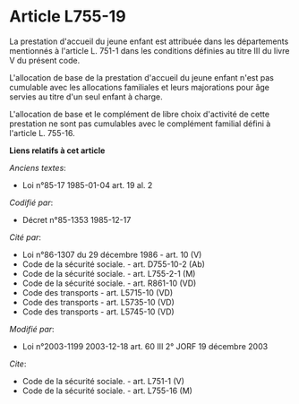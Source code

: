 # Article L755-19

La prestation d'accueil du jeune enfant est attribuée dans les départements mentionnés à l'article L. 751-1 dans les
conditions définies au titre III du livre V du présent code.

L'allocation de base de la prestation d'accueil du jeune enfant n'est pas cumulable avec les allocations familiales et leurs
majorations pour âge servies au titre d'un seul enfant à charge.

L'allocation de base et le complément de libre choix d'activité de cette prestation ne sont pas cumulables avec le complément
familial défini à l'article L. 755-16.

**Liens relatifs à cet article**

_Anciens textes_:

  - Loi n°85-17 1985-01-04 art. 19 al. 2

_Codifié par_:

  - Décret n°85-1353 1985-12-17

_Cité par_:

  - Loi n°86-1307 du 29 décembre 1986 - art. 10 (V)
  - Code de la sécurité sociale. - art. D755-10-2 (Ab)
  - Code de la sécurité sociale. - art. L755-2-1 (M)
  - Code de la sécurité sociale. - art. R861-10 (VD)
  - Code des transports - art. L5715-10 (VD)
  - Code des transports - art. L5735-10 (VD)
  - Code des transports - art. L5745-10 (VD)

_Modifié par_:

  - Loi n°2003-1199 2003-12-18 art. 60 III 2° JORF 19 décembre 2003

_Cite_:

  - Code de la sécurité sociale. - art. L751-1 (V)
  - Code de la sécurité sociale. - art. L755-16 (M)
